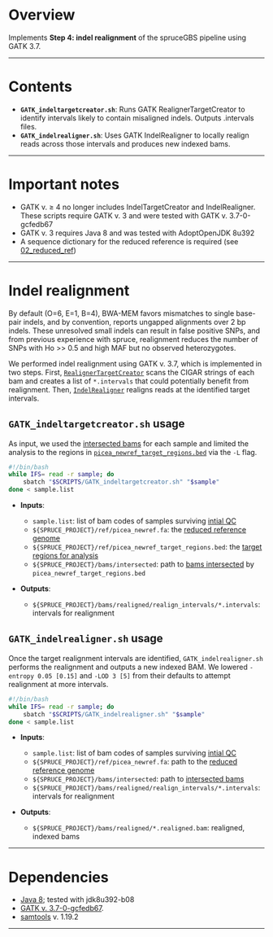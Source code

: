 # Overview

Implements **Step 4: indel realignment** of the spruceGBS pipeline using GATK 3.7.

---

# Contents

* **`GATK_indeltargetcreator.sh`**: Runs GATK RealignerTargetCreator to identify intervals likely to contain misaligned indels. Outputs .intervals files.
* **`GATK_indelrealigner.sh`**: Uses GATK IndelRealigner to locally realign reads across those intervals and produces new indexed bams.
  
---

# Important notes

* GATK v. ≥ 4 no longer includes IndelTargetCreator and IndelRealigner. These scripts require GATK v. 3 and were tested with GATK v. 3.7-0-gcfedb67
* GATK v. 3 requires Java 8 and was tested with AdoptOpenJDK 8u392
* A sequence dictionary for the reduced reference is required (see [02_reduced_ref](https://github.com/lxsllvn/spruceGBS/tree/main/02_reduced_ref))

---

# Indel realignment

By default (O=6, E=1, B=4), BWA-MEM favors mismatches to single base-pair indels, and by convention, reports ungapped alignments over 2 bp indels. These unresolved small indels can result in false positive SNPs, and from previous experience with spruce, realignment reduces the number of SNPs with Ho >> 0.5 and high MAF but no observed heterozygotes. 

We performed indel realignment using GATK v. 3.7, which is implemented in two steps. First, [`RealignerTargetCreator`](https://github.com/broadgsa/gatk-protected/blob/master/public/gatk-tools-public/src/main/java/org/broadinstitute/gatk/tools/walkers/indels/RealignerTargetCreator.java#L171) scans the CIGAR strings of each bam and creates a list of `*.intervals` that could potentially benefit from realignment. Then, [`IndelRealigner`](https://github.com/broadgsa/gatk-protected/blob/master/public/gatk-tools-public/src/main/java/org/broadinstitute/gatk/tools/walkers/indels/IndelRealigner.java) realigns reads at the identified target intervals.

## **`GATK_indeltargetcreator.sh`** usage

As input, we used the [intersected bams](https://github.com/lxsllvn/spruceGBS/tree/main/02_reduced_ref) for each sample and limited the analysis to the regions in [`picea_newref_target_regions.bed`](https://github.com/lxsllvn/spruceGBS/tree/main/02_reduced_ref) via the `-L` flag. 

```bash
#!/bin/bash
while IFS= read -r sample; do
    sbatch "$SCRIPTS/GATK_indeltargetcreator.sh" "$sample"
done < sample.list
```

* **Inputs**:
    *  `sample.list`: list of bam codes of samples surviving [intial QC](https://github.com/lxsllvn/spruceGBS/tree/main/03_initial_qc) 
    *  `${SPRUCE_PROJECT}/ref/picea_newref.fa`: the [reduced reference genome](https://github.com/lxsllvn/spruceGBS/tree/main/02_reduced_ref) 
    * `${SPRUCE_PROJECT}/ref/picea_newref_target_regions.bed`: the [target regions for analysis](https://github.com/lxsllvn/spruceGBS/tree/main/02_reduced_ref) 
    * `${SPRUCE_PROJECT}/bams/intersected`: path to
       [bams intersected](https://github.com/lxsllvn/spruceGBS/tree/main/02_reduced_ref) by `picea_newref_target_regions.bed`

* **Outputs**:
    * `${SPRUCE_PROJECT}/bams/realigned/realign_intervals/*.intervals`: intervals for realignment 

## **`GATK_indelrealigner.sh`** usage

Once the target realignment intervals are identified, `GATK_indelrealigner.sh` performs the realignment and outputs a new indexed BAM. We lowered `-entropy 0.05 [0.15]` and `-LOD 3 [5]` from their defaults to attempt realignment at more intervals.

```bash
#!/bin/bash
while IFS= read -r sample; do
    sbatch "$SCRIPTS/GATK_indelrealigner.sh" "$sample"
done < sample.list
```

* **Inputs**:
    *  `sample.list`: list of bam codes of samples surviving [intial QC](https://github.com/lxsllvn/spruceGBS/tree/main/03_initial_qc) 
    *  `${SPRUCE_PROJECT}/ref/picea_newref.fa`: path to the [reduced reference genome](https://github.com/lxsllvn/spruceGBS/tree/main/02_reduced_ref)
    * `${SPRUCE_PROJECT}/bams/intersected`: path to [intersected bams](https://github.com/lxsllvn/spruceGBS/tree/main/02_reduced_ref) 
    * `${SPRUCE_PROJECT}/bams/realigned/realign_intervals/*.intervals`: intervals for realignment

* **Outputs**:
    * `${SPRUCE_PROJECT}/bams/realigned/*.realigned.bam`: realigned, indexed bams

---

# Dependencies

* [Java 8](https://github.com/adoptium/temurin8-binaries/releases); tested with jdk8u392-b08
* [GATK v. 3.7-0-gcfedb67](https://console.cloud.google.com/storage/browser/gatk-software/package-archive/gatk;tab=objects?pli=1&prefix=&forceOnObjectsSortingFiltering=false). 
* [samtools](https://www.htslib.org/) v. 1.19.2

---



